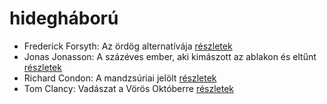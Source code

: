 # hidegháború

- Frederick Forsyth: Az ördög alternatívája [részletek](../_details/Frederick%20Forsyth.md#id_43)
- Jonas Jonasson: A százéves ember, aki kimászott az ablakon és eltűnt [részletek](../_details/Jonas%20Jonasson.md#id_383)
- Richard Condon: A mandzsúriai jelölt [részletek](../_details/Richard%20Condon.md#id_598)
- Tom Clancy: Vadászat a Vörös Októberre [részletek](../_details/Tom%20Clancy.md#id_1030)